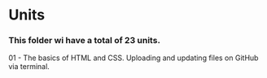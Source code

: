 # Units
### This folder wi have a total of 23 units.
01 - The basics of HTML and CSS. Uploading and updating files on GitHub via terminal.
